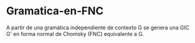 # Gramatica-en-FNC
A partir de una gramática independiente de contexto G se genera una GIC G' en forma normal de Chomsky (FNC) equivalente a G.
